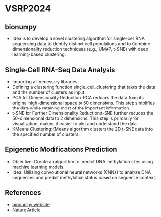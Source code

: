 # VSRP2024

## bionumpy

- Idea is to develop a novel clustering algorithm for single-cell RNA sequencing data to identify distinct cell populations and to Combine dimensionality reduction techniques (e.g., UMAP, t-SNE) with    deep learning-based clustering.
## Single-Cell RNA-Seq Data Analysis
- Importing all necessary libraries
- Defining a clustering function single_cell_clustering that takes the data and the number of clusters as input
- PCA for Dimensionality Reduction: PCA reduces the data from its original high-dimensional space to 50 dimensions. This step simplifies the data while retaining most of the important information.
- t-SNE for Further Dimensionality Reduction:t-SNE further reduces the 50-dimensional data to 2 dimensions. This step is primarily for visualization, making it easier to plot and understand the data.
- KMeans Clustering:KMeans algorithm clusters the 2D t-SNE data into the specified number of clusters.
## Epigenetic Modifications Prediction
- Objective: Create an algorithm to predict DNA methylation sites using machine learning models.
- Idea: Utilizing convolutional neural networks (CNNs) to analyze DNA sequences and predict methylation status based on sequence context.
## References
- [bionumpy website](https://bionumpy.github.io/bionumpy/)
- [Nature Article](https://www.nature.com/articles/s41597-019-0351-8)
